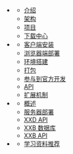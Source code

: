 * <i class="icon far fa-smile-beam"></i>
  * [介绍](/README)
  * [架构](/arch)
  * [项目](/project)
  * [下载中心](/download)
* <i class="icon fas fa-laptop-code"></i>
  * [客户端安装](/client-install)
  * [浏览器端部署](/browser-deploy)
  * [环境搭建](/client/start.md)
  * [打包](client/package.md)
  * [参与到官方开发](client/contribute.md)
  * [API](client/api.md)
  * [扩展机制](client/extension.md)
* <i class="icon fas fa-running"></i>
  * [概述](server/summary)
  * [服务器部署](/server/deploy)
  * [XXD API](server/xxd-api)
  * [XXB 数据库](server/xxb-api)
  * [XXB API](server/xxb-api)
* <i class="icon far fa-compass"></i>
  * [学习资料推荐](guide/learn)
